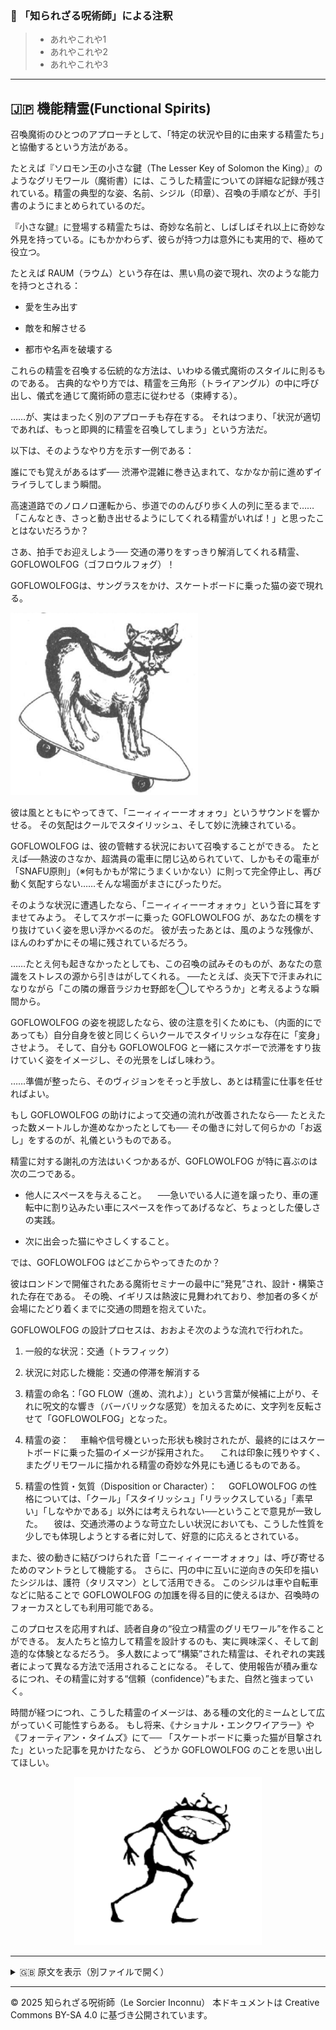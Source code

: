 ### 🐌 「知られざる呪術師」による注釈

>- あれやこれや1
>- あれやこれや2
>- あれやこれや3

---

## 🇯🇵 機能精霊(Functional Spirits)

召喚魔術のひとつのアプローチとして、「特定の状況や目的に由来する精霊たち」と協働するという方法がある。

たとえば『ソロモン王の小さな鍵（The Lesser Key of Solomon the King）』のようなグリモワール（魔術書）には、こうした精霊についての詳細な記録が残されている。精霊の典型的な姿、名前、シジル（印章）、召喚の手順などが、手引書のようにまとめられているのだ。

『小さな鍵』に登場する精霊たちは、奇妙な名前と、しばしばそれ以上に奇妙な外見を持っている。にもかかわらず、彼らが持つ力は意外にも実用的で、極めて役立つ。

たとえば RAUM（ラウム）という存在は、黒い鳥の姿で現れ、次のような能力を持つとされる：

- 愛を生み出す

- 敵を和解させる

- 都市や名声を破壊する

これらの精霊を召喚する伝統的な方法は、いわゆる儀式魔術のスタイルに則るものである。
古典的なやり方では、精霊を三角形（トライアングル）の中に呼び出し、儀式を通じて魔術師の意志に従わせる（束縛する）。

……が、実はまったく別のアプローチも存在する。
それはつまり、「状況が適切であれば、もっと即興的に精霊を召喚してしまう」という方法だ。

以下は、そのようなやり方を示す一例である：

誰にでも覚えがあるはず──
渋滞や混雑に巻き込まれて、なかなか前に進めずイライラしてしまう瞬間。

高速道路でのノロノロ運転から、歩道でののんびり歩く人の列に至るまで……
「こんなとき、さっと動き出せるようにしてくれる精霊がいれば！」と思ったことはないだろうか？

さあ、拍手でお迎えしよう──
交通の滞りをすっきり解消してくれる精霊、GOFLOWOLFOG（ゴフロウルフォグ）！

GOFLOWOLFOGは、サングラスをかけ、スケートボードに乗った猫の姿で現れる。

<div align="left">
  <img src="golflowfog.png" width="300">
</div>

彼は風とともにやってきて、「ニーィィィーーオォォゥ」というサウンドを響かせる。
その気配はクールでスタイリッシュ、そして妙に洗練されている。

GOFLOWOLFOG は、彼の管轄する状況において召喚することができる。
たとえば──熱波のさなか、超満員の電車に閉じ込められていて、しかもその電車が「SNAFU原則」（※何もかもが常にうまくいかない）に則って完全停止し、再び動く気配すらない……そんな場面がまさにぴったりだ。

そのような状況に遭遇したなら、「ニーィィィーーオォォゥ」という音に耳をすませてみよう。
そしてスケボーに乗った GOFLOWOLFOG が、あなたの横をすり抜けていく姿を思い浮かべるのだ。
彼が去ったあとは、風のような残像が、ほんのわずかにその場に残されているだろう。

……たとえ何も起きなかったとしても、この召喚の試みそのものが、あなたの意識をストレスの源から引きはがしてくれる。
──たとえば、炎天下で汗まみれになりながら「この隣の爆音ラジカセ野郎を◯してやろうか」と考えるような瞬間から。

GOFLOWOLFOG の姿を視認したなら、彼の注意を引くためにも、（内面的にであっても）自分自身を彼と同じくらいクールでスタイリッシュな存在に「変身」させよう。
そして、自分も GOFLOWOLFOG と一緒にスケボーで渋滞をすり抜けていく姿をイメージし、その光景をしばし味わう。

……準備が整ったら、そのヴィジョンをそっと手放し、あとは精霊に仕事を任せればよい。

もし GOFLOWOLFOG の助けによって交通の流れが改善されたなら──
たとえたった数メートルしか進めなかったとしても──
その働きに対して何らかの「お返し」をするのが、礼儀というものである。

精霊に対する謝礼の方法はいくつかあるが、GOFLOWOLFOG が特に喜ぶのは次の二つである。

- 他人にスペースを与えること。
　──急いでいる人に道を譲ったり、車の運転中に割り込みたい車にスペースを作ってあげるなど、ちょっとした優しさの実践。

- 次に出会った猫にやさしくすること。

では、GOFLOWOLFOG はどこからやってきたのか？

彼はロンドンで開催されたある魔術セミナーの最中に“発見”され、設計・構築された存在である。
その晩、イギリスは熱波に見舞われており、参加者の多くが会場にたどり着くまでに交通の問題を抱えていた。

GOFLOWOLFOG の設計プロセスは、おおよそ次のような流れで行われた。

1. 一般的な状況：交通（トラフィック）

2. 状況に対応した機能：交通の停滞を解消する

3. 精霊の命名：「GO FLOW（進め、流れよ）」という言葉が候補に上がり、それに呪文的な響き（バーバリックな感覚）を加えるために、文字列を反転させて「GOFLOWOLFOG」となった。

4. 精霊の姿：
　車輪や信号機といった形状も検討されたが、最終的にはスケートボードに乗った猫のイメージが採用された。
　これは印象に残りやすく、またグリモワールに描かれる精霊の奇妙な外見にも通じるものである。

5. 精霊の性質・気質（Disposition or Character）：
　GOFLOWOLFOG の性格については、「クール」「スタイリッシュ」「リラックスしている」「素早い」「しなやかである」以外には考えられない──ということで意見が一致した。
　彼は、交通渋滞のような苛立たしい状況においても、こうした性質を少しでも体現しようとする者に対して、好意的に応えるとされている。

また、彼の動きに結びつけられた音「ニーィィィーーオォォゥ」は、呼び寄せるためのマントラとして機能する。
さらに、円の中に互いに逆向きの矢印を描いたシジルは、護符（タリスマン）として活用できる。
このシジルは車や自転車などに貼ることで GOFLOWOLFOG の加護を得る目的に使えるほか、召喚時のフォーカスとしても利用可能である。
 
このプロセスを応用すれば、読者自身の“役立つ精霊のグリモワール”を作ることができる。
友人たちと協力して精霊を設計するのも、実に興味深く、そして創造的な体験となるだろう。
多人数によって“構築”された精霊は、それぞれの実践者によって異なる方法で活用されることになる。
そして、使用報告が積み重なるにつれ、その精霊に対する“信頼（confidence）”もまた、自然と強まっていく。

時間が経つにつれ、こうした精霊のイメージは、ある種の文化的ミームとして広がっていく可能性すらある。
もし将来、《ナショナル・エンクワイアラー》や《フォーティアン・タイムズ》にて──
「スケートボードに乗った猫が目撃された」といった記事を見かけたなら、
どうか GOFLOWOLFOG のことを思い出してほしい。

<div align="center">
  <img src="hine_evocation_pic_001.png" width="300">
</div>

---


<details>
<summary>🇬🇧 原文を表示（別ファイルで開く）</summary>

🔗 [原文を読む 05_functional_spirits_en.md](05_functional_spirits_en.md)

</details>

---

© 2025 知られざる呪術師（Le Sorcier Inconnu）
本ドキュメントは Creative Commons BY-SA 4.0 に基づき公開されています。
